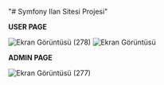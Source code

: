 "# Symfony Ilan Sitesi Projesi" 

**USER PAGE**

![Ekran Görüntüsü (278)](https://user-images.githubusercontent.com/37957489/88067555-cf701f80-cb77-11ea-8461-5d428d2554be.png)
![Ekran Görüntüsü](https://user-images.githubusercontent.com/37957489/88067562-d0a14c80-cb77-11ea-92f1-3e69f4d4c3aa.png)



**ADMIN PAGE**

![Ekran Görüntüsü (277)](https://user-images.githubusercontent.com/37957489/88067652-ee6eb180-cb77-11ea-971e-6d2b20b77590.png)
